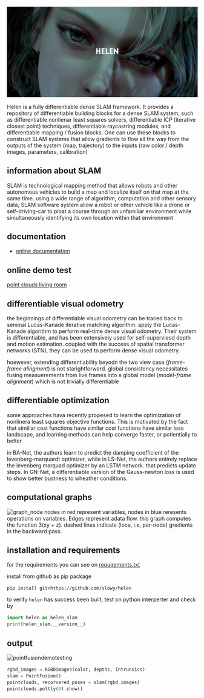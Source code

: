 ![helen_banner](.github/Helen.png)

Helen is a fully differentiable dense SLAM framework. It provides a repository of differentiable building blocks for a dense SLAM system, such as differentiable nonlienar least squares solvers, differentiable ICP (iterative closest point) techniques, differentiable raycastring modules, and differentiable mapping / fusion blocks. One can use these blocks to construct SLAM systems that allow gradients to flow all the way from the outputs of the system (map, trajectory) to the inputs (raw color / depth images, parameters, calibration)

## information about SLAM

SLAM is technological mapping method that allows robots and other autonomous
vehicles to build a map and localize itself on that map at the same time.
using a wide range of algorithm, computation and other sensory data, SLAM software
system allow a robot or other vehicle like a drone or self-driving-car to ploat a
course through an unfamiliar environment while simultaneously identifying its own location
within that environment

## documentation
- [online documentation](https://slowy07.github.io/clifter_slam)

## online demo test
[point clouds living room](https://colab.research.google.com/drive/1QQQQ7XDop8JLL7uMeZ3FSCy6OhNk7CW0?usp=sharing)


## differentiable visual odometry
the beginnings of differentiable visual odometry can be traced back to seminal Lucas-Kanade iterative matching algorithm. apply the Lucas-Kanade algorithm to perform real-time dense visual odometry. Their system is differentiable, and has been extensively used for self-superviesd depth and motion estimation. coupled with the success of spatial transformer networks (STN), they can be used to perform dense visual odometry.

hoewever, extending differentiability beyodn the two view case (_frame-frame alingment_) is not starightforward. global consistency necessitates fusing measuerements from live frames into a global model (_model-frame alignment_) which is not trivially differentiable

## differentiable optimization
some approaches hava recently propesed to learn the optimization of nonlinera least squares objective functions. This is motivated by the fact that similiar cost functions have similar cost functions have similar loss landscape, and learning methods can help converge faster, or potientially to better

in BA-Net, the authors learn to predict the damping coefficient of the levenberg-marquardt optimizer, while in LS-Net, the authors entirely replace the levenberg marquad optimizer by an LSTM network. that predicts update steps. In GN-Net, a differentiable version of the Gauss-newton loss is used to show better bustness to wheather conditions.

## computational graphs

![graph_node](image_data/computational.png)
nodes in red represent variables, nodes in blue reresents operations on variables. Edges represent adata flow. this graph computes the function 3(xy + z).
dashed lines indicate (loca, i.e, per-node) gredients in the backward pass.

## installation and requirements

for the requirements you can see on [requirements.txt](requirements.txt)

install from github as pip package
```
pip install git+https://github.com/slowy/helen
```

to verify ``helen`` has success been built, test on python interperter and check by
```python
import helen as helen_slam
print(helen_slam.__version__)
```

## output

![pointfusiondemotesting](.github/pointfusiondemo.gif)

```python
rgbd_images = RGBDimages(color, depths, intrunsics)
slam = PointFusion()
pointclouds, recorvered_poses = slam(rgbd_images)
pointclouds.poltly(0).show()
```
